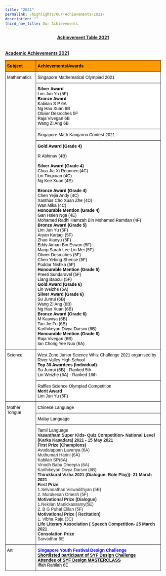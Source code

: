 ```yaml
---
title: "2021"
permalink: /highlights/Our-Achievements/2021/
description: ""
third_nav_title: Our Achievements
---
```

<strong><u><center>Achievement Table 2021</center><br><br>Academic Achievements 2021</u></strong>

<style type="text/css">
.tg  {border-collapse:collapse;border-spacing:0;margin:0px auto;}
.tg td{border-color:black;border-style:solid;border-width:1px;font-family:Arial, sans-serif;font-size:14px;
  overflow:hidden;padding:10px 5px;word-break:normal;}
.tg th{border-color:black;border-style:solid;border-width:1px;font-family:Arial, sans-serif;font-size:14px;
  font-weight:normal;overflow:hidden;padding:10px 5px;word-break:normal;}
.tg .tg-1wig{font-weight:bold;text-align:left;vertical-align:top}
.tg .tg-f50w{background-color:#F90;font-weight:bold;text-align:left;vertical-align:top}
.tg .tg-0lax{text-align:left;vertical-align:top}
.tg .tg-dgl5{background-color:#FFF;font-weight:bold;text-align:left;vertical-align:top}
.tg .tg-ktyi{background-color:#FFF;text-align:left;vertical-align:top}
.tg .tg-6mtm{color:#00F;font-weight:bold;text-align:left;vertical-align:top}
</style>
<table class="tg">
<tbody>
  <tr>
    <td class="tg-f50w"><span style="font-weight:700;font-style:normal;text-decoration:none;color:#000;background-color:transparent">Subject</span></td>
    <td class="tg-f50w"><span style="font-weight:700;font-style:normal;text-decoration:none;color:#000;background-color:transparent">Achievements/Awards</span></td>
  </tr>
  <tr>
    <td class="tg-0lax" rowspan="4"><span style="font-weight:400;font-style:normal;text-decoration:none;color:#000;background-color:transparent">Mathematics</span></td>
    <td class="tg-0lax"><span style="font-weight:400;font-style:normal;text-decoration:none;color:#000;background-color:transparent">Singapore Mathematical Olympiad 2021</span></td>
  </tr>
  <tr>
    <td class="tg-dgl5"><span style="font-weight:700;font-style:normal;text-decoration:none;color:#000;background-color:#FFF">Silver  Award</span><br><span style="font-weight:400;font-style:normal;text-decoration:none;color:#000;background-color:#FFF">Lim Jun Yu (5F)</span><br><span style="font-weight:700;font-style:normal;text-decoration:none;color:#000;background-color:#FFF">Bronze Award</span><br><span style="font-weight:400;font-style:normal;text-decoration:none;color:#000;background-color:#FFF">Kabilan S P  6A</span><br><span style="font-weight:400;font-style:normal;text-decoration:none;color:#000;background-color:#FFF">Ng Hao Xuan 6B</span><br><span style="font-weight:400;font-style:normal;text-decoration:none;color:#000;background-color:#FFF">Olivier Desroches 5F</span><br><span style="font-weight:400;font-style:normal;text-decoration:none;color:#000;background-color:#FFF">Raja Vivegan 6B</span><br><span style="font-weight:400;font-style:normal;text-decoration:none;color:#000;background-color:#FFF">Wang Zi Ang  6B</span></td>
  </tr>
  <tr>
    <td class="tg-0lax"><span style="color:#000;background-color:initial">Singapore Math Kangaroo Contest 2021</span><br></td>
  </tr>
  <tr>
    <td class="tg-1wig"><span style="font-weight:700;color:#000;background-color:initial">Gold Award (Grade 4)</span><br><br><span style="font-weight:400;font-style:normal;text-decoration:none;color:#000;background-color:#FFF">R Abhinav (4B)</span><br><br><span style="font-weight:700;font-style:normal;text-decoration:none;color:#000;background-color:#FFF">Silver Award (Grade 4)</span><br><span style="font-weight:400;font-style:normal;text-decoration:none;color:#000;background-color:#FFF">Chua Jia Xi Reannen (4C)</span><br><span style="font-weight:400;font-style:normal;text-decoration:none;color:#000;background-color:#FFF">Lin Tingxuan (4C)</span><br><span style="font-weight:400;font-style:normal;text-decoration:none;color:#000;background-color:#FFF">Ng Kee Xuan (4E)</span><br><br><span style="font-weight:700;font-style:normal;text-decoration:none;color:#000;background-color:#FFF">Bronze Award (Grade 4)</span><br><span style="font-weight:400;font-style:normal;text-decoration:none;color:#000;background-color:#FFF">Chen Yejia Andy (4C)</span><br><span style="font-weight:400;font-style:normal;text-decoration:none;color:#000;background-color:#FFF">Xanthus Cho Xuan Zhe (4D)</span><br><span style="font-weight:400;font-style:normal;text-decoration:none;color:#000;background-color:#FFF">Wan Mika (4C)</span><br><span style="font-weight:700;font-style:normal;text-decoration:none;color:#000;background-color:#FFF">Honourable Mention (Grade 4)</span><br><span style="font-weight:400;font-style:normal;text-decoration:none;color:#000;background-color:#FFF">Gan Hsien Nga (4E)</span><br><span style="font-weight:400;font-style:normal;text-decoration:none;color:#000;background-color:#FFF">Mohamed Radhi Hamzah Bin Mohamed Ramdan (4F)</span><br><span style="font-weight:700;font-style:normal;text-decoration:none;color:#000;background-color:#FFF">Bronze Award (Grade 5)</span><br><span style="font-weight:400;font-style:normal;text-decoration:none;color:#000;background-color:#FFF">Lim Jun Yu (5F)</span><br><span style="font-weight:400;font-style:normal;text-decoration:none;color:#000;background-color:#FFF">Aryan Karjagi (5F)</span><br><span style="font-weight:400;font-style:normal;text-decoration:none;color:#000;background-color:#FFF">Zhao Xiaoyu (5F)</span><br><span style="font-weight:400;font-style:normal;text-decoration:none;color:#000;background-color:#FFF">Eddy Aiman Bin Eswan (5F)</span><br><span style="font-weight:400;font-style:normal;text-decoration:none;color:#000;background-color:#FFF">Marip Sarah Lee Lin Mei (5F)</span><br><span style="font-weight:400;font-style:normal;text-decoration:none;color:#000;background-color:#FFF">Olivier Desroches (5F)</span><br><span style="font-weight:400;font-style:normal;text-decoration:none;color:#000;background-color:#FFF">Chen Yebing Sherise (5F)</span><br><span style="font-weight:400;font-style:normal;text-decoration:none;color:#000;background-color:#FFF">Poddar Nishka (5F)</span><br><span style="font-weight:700;font-style:normal;text-decoration:none;color:#000;background-color:#FFF">Honourable Mention (Grade 5)</span><br><span style="font-weight:400;font-style:normal;text-decoration:none;color:#000;background-color:#FFF">Preeti Sundaravel (5F)</span><br><span style="font-weight:400;font-style:normal;text-decoration:none;color:#000;background-color:#FFF">Liang Baocui (5F)</span><br><span style="font-weight:700;font-style:normal;text-decoration:none;color:#000;background-color:#FFF">Gold Award (Grade 6)</span><br><span style="font-weight:400;font-style:normal;text-decoration:none;color:#000;background-color:#FFF">Lin Weizhe (6A)</span><br><span style="font-weight:700;font-style:normal;text-decoration:none;color:#000;background-color:#FFF">Silver Award (Grade 6)</span><br><span style="font-weight:400;font-style:normal;text-decoration:none;color:#000;background-color:#FFF">Su Junrui (6B)</span><br><span style="font-weight:400;font-style:normal;text-decoration:none;color:#000;background-color:#FFF">Wang Zi Ang (6B)</span><br><span style="font-weight:400;font-style:normal;text-decoration:none;color:#000;background-color:#FFF">Ng Hao Xuan (6B)</span><br><span style="font-weight:700;font-style:normal;text-decoration:none;color:#000;background-color:#FFF">Bronze Award (Grade 6)</span><br><span style="font-weight:400;font-style:normal;text-decoration:none;color:#000;background-color:#FFF">M Kaaviya (6B)</span><br><span style="font-weight:400;font-style:normal;text-decoration:none;color:#000;background-color:#FFF">Tan Jie Fu (6B)</span><br><span style="font-weight:400;font-style:normal;text-decoration:none;color:#000;background-color:#FFF">Karthikeyan Divya Darsini (6B)</span><br><span style="font-weight:700;font-style:normal;text-decoration:none;color:#000;background-color:#FFF">Honourable Mention (Grade 6)</span><br><span style="font-weight:400;font-style:normal;text-decoration:none;color:#000;background-color:#FFF">Raja Vivegan (6B)</span><br><span style="font-weight:400;font-style:normal;text-decoration:none;color:#000;background-color:#FFF">Ian Chong Yee Nuo (6A)</span></td>
  </tr>
  <tr>
    <td class="tg-ktyi" rowspan="2"><span style="font-weight:400;font-style:normal;text-decoration:none;color:#000;background-color:#FFF">Science</span></td>
    <td class="tg-ktyi"><span style="font-weight:400;font-style:normal;text-decoration:none;color:#000;background-color:#FFF">West Zone Junior Science Whiz Challenge 2021 organised by River Valley High School</span><br><span style="font-weight:700;font-style:normal;text-decoration:none;color:#000">Top 30 Awardees (Individual)</span><span style="font-weight:400;font-style:normal;text-decoration:none;color:#000">:</span><br><span style="font-weight:400;font-style:normal;text-decoration:none;color:#000;background-color:#FFF">Su Junrui (6B) - Ranked 5th </span><br><span style="font-weight:400;font-style:normal;text-decoration:none;color:#000;background-color:#FFF">Lin Weizhe (6A) - Ranked 16th</span></td>
  </tr>
  <tr>
    <td class="tg-ktyi"><span style="font-weight:400;font-style:normal;text-decoration:none;color:#000;background-color:#FFF">Raffles Science Olympiad Competition</span><br><span style="font-weight:700;font-style:normal;text-decoration:none;color:#000;background-color:#FFF">Merit  Award</span><br><span style="font-weight:400;font-style:normal;text-decoration:none;color:#000;background-color:#FFF">Lim Jun Yu (5F) </span></td>
  </tr>
  <tr>
    <td class="tg-0lax" rowspan="3"><span style="font-weight:400;font-style:normal;text-decoration:none;color:#000;background-color:transparent">Mother Tongue</span></td>
    <td class="tg-0lax"><span style="font-weight:400;font-style:normal;text-decoration:none;color:#000;background-color:transparent">Chinese Language</span></td>
  </tr>
  <tr>
    <td class="tg-0lax"><span style="font-weight:400;font-style:normal;text-decoration:none;color:#000;background-color:transparent">Malay Language</span></td>
  </tr>
  <tr>
    <td class="tg-0lax"><span style="font-weight:400;font-style:normal;text-decoration:none;color:#000;background-color:transparent">Tamil Language</span><br><span style="font-weight:700;font-style:normal;text-decoration:none;color:#202124;background-color:transparent">Vasantham Super Kids- Quiz Competition- National Level</span><br><span style="font-weight:700;font-style:normal;text-decoration:none;color:#202124;background-color:transparent"> (Karka Kasadara) 2021 - 15 May 2021</span><br><span style="font-weight:700;font-style:normal;text-decoration:none;color:#202124;background-color:transparent">First Prize (Champions)</span><br><span style="font-weight:400;font-style:normal;text-decoration:none;color:#202124;background-color:transparent">Avudaiappan Lavanya (6A)</span><br><span style="font-weight:400;font-style:normal;text-decoration:none;color:#202124;background-color:transparent">Muthumari Harini (6A)</span><br><span style="font-weight:400;font-style:normal;text-decoration:none;color:#202124;background-color:transparent">Kabilan SP(6A)</span><br><span style="font-weight:400;font-style:normal;text-decoration:none;color:#202124;background-color:transparent">Vinodh Babu Dheepta (6A)</span><br><span style="font-weight:400;font-style:normal;text-decoration:none;color:#202124;background-color:transparent">Karthikeyan Divya Darsini (6B)</span><br><span style="font-weight:700;font-style:normal;text-decoration:none;color:#202124;background-color:transparent">Thirukkural Vizha 2021 (Dialogue- Role Play))- 21 March 2021</span><br><span style="font-weight:700;font-style:normal;text-decoration:none;color:#202124;background-color:transparent">First Prize </span><br><span style="font-weight:400;font-style:normal;text-decoration:none;color:#202124;background-color:transparent">1.Selvanathan Viswadithyan (5E)</span><br><span style="font-weight:400;font-style:normal;text-decoration:none;color:#202124;background-color:transparent">2. Murukesan Omesh (5F)</span><br><span style="font-weight:700;font-style:normal;text-decoration:none;color:#202124;background-color:transparent">Motivational Prize (Dialogue)</span><br><span style="font-weight:400;font-style:normal;text-decoration:none;color:#202124;background-color:transparent">1.Nekilan Manickassamy(5E)</span><br><span style="font-weight:400;font-style:normal;text-decoration:none;color:#202124;background-color:transparent">2. B G Puhal Elilan (5F)</span><br><span style="font-weight:700;font-style:normal;text-decoration:none;color:#202124;background-color:transparent">Motivational Prize ( Recitation)</span><br><span style="font-weight:400;font-style:normal;text-decoration:none;color:#202124;background-color:transparent">1. Vibha Raja  (3C)</span><br><span style="font-weight:700;font-style:normal;text-decoration:none;color:#202124;background-color:transparent">Life Literary Association ( Speech Competition- 25 March 2021 </span><br><span style="font-weight:700;font-style:normal;text-decoration:none;color:#202124;background-color:transparent">Consolation Prize</span><br><span style="font-weight:400;font-style:normal;text-decoration:none;color:#202124;background-color:transparent">Sarvodhar 5E</span></td>
  </tr>
  <tr>
    <td class="tg-0lax"><span style="font-weight:400;font-style:normal;text-decoration:none;color:#000;background-color:transparent">Art</span></td>
    <td class="tg-6mtm"><span style="font-weight:700;font-style:normal;text-decoration:none;color:#00F;background-color:transparent">Singapore Youth Festival Design Challenge</span><br><span style="font-weight:700;font-style:normal;text-decoration:underline;color:#000;background-color:transparent">Shortlisted participant of SYF Design Challenge</span><br><span style="font-weight:700;font-style:normal;text-decoration:underline;color:#000;background-color:transparent">Attendee of SYF Design MASTERCLASS</span><br><span style="font-weight:400;font-style:normal;text-decoration:none;color:#000;background-color:transparent">Iffah Rahilah 6E</span></td>
  </tr>
</tbody>
</table>